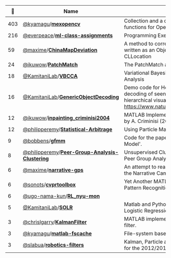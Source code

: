 |:star2: | Name | Description | 🌍|
|---|---|---|---|
|403|[@kyamagu](https://github.com/kyamagu)/[**mexopencv**](https://github.com/kyamagu/mexopencv)|Collection and a development kit of matlab mex functions for OpenCV library|[:arrow_upper_right:](http://kyamagu.github.io/mexopencv)|
|216|[@everpeace](https://github.com/everpeace)/[**ml-class-assignments**](https://github.com/everpeace/ml-class-assignments)|Programming Exercises on http://ml-class.org|[:arrow_upper_right:](http://github.com/everpeace/ml-class-assignments)|
|59|[@maxime](https://github.com/maxime)/[**ChinaMapDeviation**](https://github.com/maxime/ChinaMapDeviation)|A method to correct the China Map Deviation, written as an Objective-C category on CLLocation||
|24|[@ikuwow](https://github.com/ikuwow)/[**PatchMatch**](https://github.com/ikuwow/PatchMatch)|The PatchMatch algorithm on MATLAB||
|18|[@KamitaniLab](https://github.com/KamitaniLab)/[**VBCCA**](https://github.com/KamitaniLab/VBCCA)|Variational Bayesian Canonical Correlation Analysis||
|16|[@KamitaniLab](https://github.com/KamitaniLab)/[**GenericObjectDecoding**](https://github.com/KamitaniLab/GenericObjectDecoding)|Demo code for Horikawa and Kamitani, "Generic decoding of seen and imagined objects using hierarchical visual features", https://www.nature.com/articles/ncomms15037.||
|12|[@ikuwow](https://github.com/ikuwow)/[**inpainting_criminisi2004**](https://github.com/ikuwow/inpainting_criminisi2004)|MATLAB Implementation of inpainting Algorithm by A. Criminisi (2004)||
|12|[@philipperemy](https://github.com/philipperemy)/[**Statistical-Arbitrage**](https://github.com/philipperemy/Statistical-Arbitrage)|Using Particle Markov Chain Monte Carlo||
|9|[@bobbens](https://github.com/bobbens)/[**gfmm**](https://github.com/bobbens/gfmm)|Code for the paper 'Geodesic Finite Mixture Model'.|[:arrow_upper_right:](http://hi.cs.waseda.ac.jp/~esimo/research/gfmm/)|
|8|[@philipperemy](https://github.com/philipperemy)/[**Peer-Group-Analysis-Clustering**](https://github.com/philipperemy/Peer-Group-Analysis-Clustering)|Unsupervised Clustering of Time Series using Peer Group Analysis PGA||
|6|[@maxime](https://github.com/maxime)/[**narrative-gps**](https://github.com/maxime/narrative-gps)|An attempt to read the GPS Snapshot files from the Narrative Camera with Matlab||
|6|[@sonots](https://github.com/sonots)/[**cvprtoolbox**](https://github.com/sonots/cvprtoolbox)|Yet Another MATLAB Computer Vision and Pattern Recognition toolbox||
|6|[@ugo-nama-kun](https://github.com/ugo-nama-kun)/[**RL_nyu-mon**](https://github.com/ugo-nama-kun/RL_nyu-mon)|||
|5|[@KamitaniLab](https://github.com/KamitaniLab)/[**SOLR**](https://github.com/KamitaniLab/SOLR)|Matlab and Python library for Sparse Ordinal Logistic Regression (SOLR). |[:arrow_upper_right:](https://www.biorxiv.org/content/early/2017/12/22/238758)|
|3|[@chrislgarry](https://github.com/chrislgarry)/[**KalmanFilter**](https://github.com/chrislgarry/KalmanFilter)|MATLAB implementation of a simple Kalman filter.||
|3|[@kyamagu](https://github.com/kyamagu)/[**matlab-fscache**](https://github.com/kyamagu/matlab-fscache)|File-system based cache for Matlab.||
|3|[@slabua](https://github.com/slabua)/[**robotics-filters**](https://github.com/slabua/robotics-filters)|Kalman, Particle and SLAM Filters implemented for the 2012/2013 Robotics course.||

